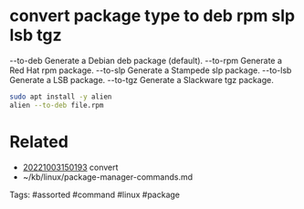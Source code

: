 # convert package type to deb rpm slp lsb tgz
--to-deb              Generate a Debian deb package (default).
--to-rpm              Generate a Red Hat rpm package.
--to-slp              Generate a Stampede slp package.
--to-lsb              Generate a LSB package.
--to-tgz              Generate a Slackware tgz package.

```bash
sudo apt install -y alien
alien --to-deb file.rpm
```
# Related
- [20221003150193](/zet/20221003150193/README.md) convert
- ~/kb/linux/package-manager-commands.md

Tags:
    #assorted #command #linux #package
